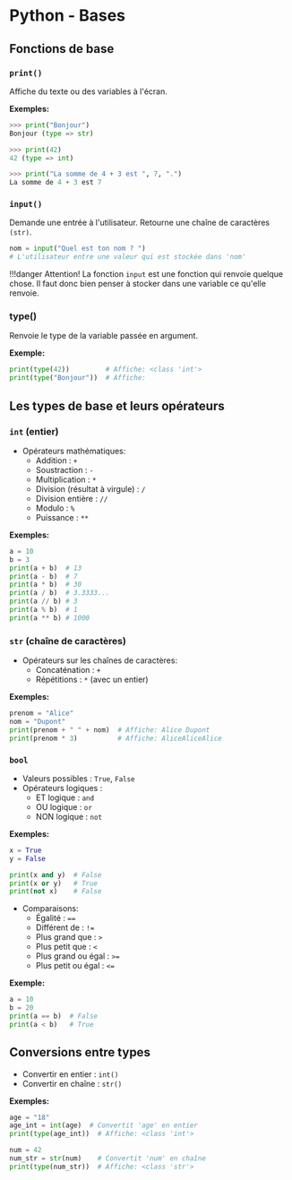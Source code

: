 # Python - Bases

## Fonctions de base

### `print()`

Affiche du texte ou des variables à l'écran.

**Exemples:**

```python
>>> print("Bonjour") 
Bonjour (type => str)

>>> print(42) 
42 (type => int)

>>> print("La somme de 4 + 3 est ", 7, ".")
La somme de 4 + 3 est 7
```

### `input()`

Demande une entrée à l'utilisateur. Retourne une chaîne de caractères `(str)`.

```python
nom = input("Quel est ton nom ? ")  
# L'utilisateur entre une valeur qui est stockée dans 'nom'
```

!!!danger Attention!
La fonction `input` est une fonction qui renvoie quelque chose. Il faut donc bien penser à stocker dans une variable ce qu'elle renvoie.


### type()

Renvoie le type de la variable passée en argument.

**Exemple:**

```python
print(type(42))         # Affiche: <class 'int'>
print(type("Bonjour"))  # Affiche:
```

## Les types de base et leurs opérateurs

### `int` (entier)

* Opérateurs mathématiques:
  * Addition :  `+`
  * Soustraction : `-`
  * Multiplication : `*`
  * Division (résultat à virgule) : `/`
  * Division entière : `//`
  * Modulo : `%`
  * Puissance : `**`

**Exemples:**

```python
a = 10
b = 3
print(a + b)  # 13
print(a - b)  # 7
print(a * b)  # 30
print(a / b)  # 3.3333...
print(a // b) # 3
print(a % b)  # 1
print(a ** b) # 1000
```

### `str` (chaîne de caractères)

* Opérateurs sur les chaînes de caractères:
  * Concaténation : `+`
  * Répétitions : `*` (avec un entier)

**Exemples:**

```python
prenom = "Alice"
nom = "Dupont"
print(prenom + " " + nom)  # Affiche: Alice Dupont
print(prenom * 3)          # Affiche: AliceAliceAlice
```

### `bool`

* Valeurs possibles : `True`, `False`
* Opérateurs logiques :
  * ET logique : `and`
  * OU logique : `or`
  * NON logique : `not`
  
**Exemples:**

```python
x = True
y = False

print(x and y)  # False
print(x or y)   # True
print(not x)    # False
```

* Comparaisons:
  * Égalité : `==`
  * Différent de : `!=`
  * Plus grand que : `>`
  * Plus petit que : `<`
  * Plus grand ou égal : `>=`
  * Plus petit ou égal : `<=`

**Exemple:**

```python
a = 10
b = 20
print(a == b)  # False
print(a < b)   # True
```

## Conversions entre types

* Convertir en entier : `int()`
* Convertir en chaîne : `str()`

**Exemples:**

```python
age = "18"
age_int = int(age)  # Convertit 'age' en entier
print(type(age_int))  # Affiche: <class 'int'>

num = 42
num_str = str(num)    # Convertit 'num' en chaîne
print(type(num_str))  # Affiche: <class 'str'>
```